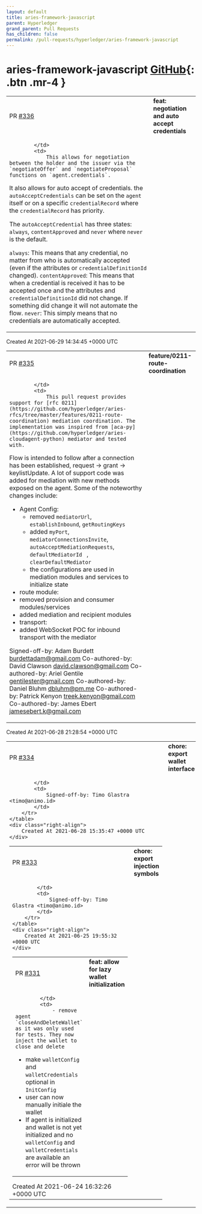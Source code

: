```yaml
---
layout: default
title: aries-framework-javascript
parent: Hyperledger
grand_parent: Pull Requests
has_children: false
permalink: /pull-requests/hyperledger/aries-framework-javascript
---
```


# aries-framework-javascript <span class="fs-3 right-align">[GitHub](https://github.com/hyperledger/aries-framework-javascript){: .btn .mr-4 }</span>


<div>
    <table>
        <tr>
            <td>
                PR <a href="https://github.com/hyperledger/aries-framework-javascript/pull/336" class=".btn">#336</a>
            </td>
            <td>
                <b>
                    feat: negotiation and auto accept credentials
                </b>
            </td>
        </tr>
        <tr>
            <td>
                
            </td>
            <td>
                This allows for negotiation between the holder and the issuer via the `negotiateOffer` and `negotiateProposal` functions on `agent.credentials`. 

It also allows for auto accept of credentials. the `autoAcceptCredentials` can be set on the `agent` itself or on a specific `credentialRecord` where the `credentialRecord` has priority.

The `autoAcceptCredential` has three states: `always`, `contentApproved` and `never` where `never` is the default.

`always`: This means that any credential, no matter from who is automatically accepted (even if the attributes or `credentialDefinitionId` changed).
`contentApproved`: This means that when a credential is received it has to be accepted once and the attributes and `credentialDefinitionId` did not change. If something did change it will not automate the flow.
`never`: This simply means that no credentials are automatically accepted.
            </td>
        </tr>
    </table>
    <div class="right-align">
        Created At 2021-06-29 14:34:45 +0000 UTC
    </div>
</div>

<div>
    <table>
        <tr>
            <td>
                PR <a href="https://github.com/hyperledger/aries-framework-javascript/pull/335" class=".btn">#335</a>
            </td>
            <td>
                <b>
                    feature/0211-route-coordination
                </b>
            </td>
        </tr>
        <tr>
            <td>
                
            </td>
            <td>
                This pull request provides support for [rfc 0211](https://github.com/hyperledger/aries-rfcs/tree/master/features/0211-route-coordination) mediation coordination. The implementation was inspired from [aca-py](https://github.com/hyperledger/aries-cloudagent-python) mediator and tested with. 
Flow is intended to follow after a connection has been established, request -> grant -> keylistUpdate. A lot of support code was added for mediation with new methods exposed on the agent. Some of the noteworthy changes include:
- Agent Config:
  - removed `mediatorUrl`, `establishInbound`, `getRoutingKeys` 
  - added `myPort`, `mediatorConnectionsInvite`, `autoAcceptMediationRequests`, `defaultMediatorId `
, `clearDefaultMediator`
  - the configurations are used in mediation modules and services to initialize state
- route module:
 - removed provision and consumer modules/services
 - added mediation and recipient modules
- transport:
 - added WebSocket POC for inbound transport with the mediator
 
Signed-off-by: Adam Burdett <burdettadam@gmail.com>
Co-authored-by: David Clawson <david.clawson@gmail.com>
Co-authored-by: Ariel Gentile <gentilester@gmail.com>
Co-authored-by: Daniel Bluhm <dbluhm@pm.me>
Co-authored-by: Patrick Kenyon <treek.kenyon@gmail.com>
Co-authored-by: James Ebert <jamesebert.k@gmail.com>
            </td>
        </tr>
    </table>
    <div class="right-align">
        Created At 2021-06-28 21:28:54 +0000 UTC
    </div>
</div>

<div>
    <table>
        <tr>
            <td>
                PR <a href="https://github.com/hyperledger/aries-framework-javascript/pull/334" class=".btn">#334</a>
            </td>
            <td>
                <b>
                    chore: export wallet interface
                </b>
            </td>
        </tr>
        <tr>
            <td>
                
            </td>
            <td>
                Signed-off-by: Timo Glastra <timo@animo.id>
            </td>
        </tr>
    </table>
    <div class="right-align">
        Created At 2021-06-28 15:35:47 +0000 UTC
    </div>
</div>

<div>
    <table>
        <tr>
            <td>
                PR <a href="https://github.com/hyperledger/aries-framework-javascript/pull/333" class=".btn">#333</a>
            </td>
            <td>
                <b>
                    chore: export injection symbols
                </b>
            </td>
        </tr>
        <tr>
            <td>
                
            </td>
            <td>
                Signed-off-by: Timo Glastra <timo@animo.id>
            </td>
        </tr>
    </table>
    <div class="right-align">
        Created At 2021-06-25 19:55:32 +0000 UTC
    </div>
</div>

<div>
    <table>
        <tr>
            <td>
                PR <a href="https://github.com/hyperledger/aries-framework-javascript/pull/331" class=".btn">#331</a>
            </td>
            <td>
                <b>
                    feat: allow for lazy wallet initialization
                </b>
            </td>
        </tr>
        <tr>
            <td>
                
            </td>
            <td>
                - remove agent `closeAndDeleteWallet` as it was only used for tests. They now inject the wallet to close and delete
- make `walletConfig` and `walletCredentials` optional in `InitConfig`
- user can now manually initiale the wallet
- If agent is initialized and wallet is not yet initialized and no `walletConfig` and `walletCredentials` are available an error will be thrown
            </td>
        </tr>
    </table>
    <div class="right-align">
        Created At 2021-06-24 16:32:26 +0000 UTC
    </div>
</div>

